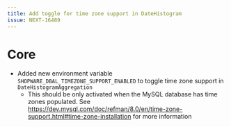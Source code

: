 ```yaml
---
title: Add toggle for time zone support in DateHistogram
issue: NEXT-16489
---
```

# Core
* Added new environment variable `SHOPWARE_DBAL_TIMEZONE_SUPPORT_ENABLED` to toggle time zone support in `DateHistogramAggregation`
  * This should be only activated when the MySQL database has time zones populated. See https://dev.mysql.com/doc/refman/8.0/en/time-zone-support.html#time-zone-installation for more information
